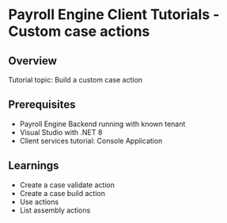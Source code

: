 # Payroll Engine Client Tutorials - Custom case actions

## Overview
Tutorial topic: Build a custom case action

## Prerequisites
- Payroll Engine Backend running with known tenant
- Visual Studio with .NET 8
- Client services tutorial: Console Application

## Learnings
- Create a case validate action
- Create a case build action
- Use actions
- List assembly actions
